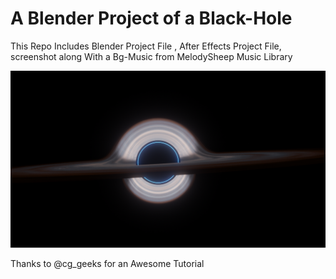 # A Blender Project of a Black-Hole

<p>This Repo Includes Blender Project File , After Effects Project File, screenshot along With a Bg-Music from MelodySheep Music Library</p>

![screenshot](splash.png)

<p>Thanks to @cg_geeks for an Awesome Tutorial</p>

